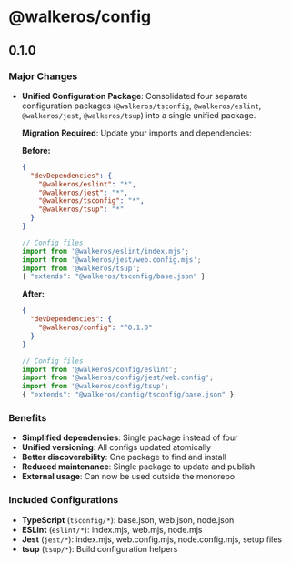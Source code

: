 # @walkeros/config

## 0.1.0

### Major Changes

- **Unified Configuration Package**: Consolidated four separate configuration
  packages (`@walkeros/tsconfig`, `@walkeros/eslint`, `@walkeros/jest`,
  `@walkeros/tsup`) into a single unified package.

  **Migration Required**: Update your imports and dependencies:

  **Before:**

  ```json
  {
    "devDependencies": {
      "@walkeros/eslint": "*",
      "@walkeros/jest": "*",
      "@walkeros/tsconfig": "*",
      "@walkeros/tsup": "*"
    }
  }
  ```

  ```typescript
  // Config files
  import from '@walkeros/eslint/index.mjs';
  import from '@walkeros/jest/web.config.mjs';
  import from '@walkeros/tsup';
  { "extends": "@walkeros/tsconfig/base.json" }
  ```

  **After:**

  ```json
  {
    "devDependencies": {
      "@walkeros/config": "^0.1.0"
    }
  }
  ```

  ```typescript
  // Config files
  import from '@walkeros/config/eslint';
  import from '@walkeros/config/jest/web.config';
  import from '@walkeros/config/tsup';
  { "extends": "@walkeros/config/tsconfig/base.json" }
  ```

### Benefits

- **Simplified dependencies**: Single package instead of four
- **Unified versioning**: All configs updated atomically
- **Better discoverability**: One package to find and install
- **Reduced maintenance**: Single package to update and publish
- **External usage**: Can now be used outside the monorepo

### Included Configurations

- **TypeScript** (`tsconfig/*`): base.json, web.json, node.json
- **ESLint** (`eslint/*`): index.mjs, web.mjs, node.mjs
- **Jest** (`jest/*`): index.mjs, web.config.mjs, node.config.mjs, setup files
- **tsup** (`tsup/*`): Build configuration helpers

